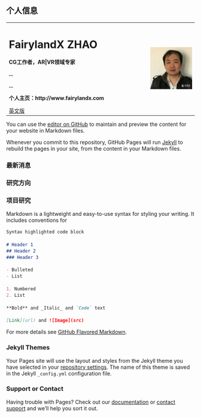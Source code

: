 ## 个人信息

<table border="0">
  <tr>
    <td width="75%">
      <h1>FairylandX ZHAO</h1>
      <p><b>CG工作者，AR|VR领域专家</b></p>
      <p><b>...</b></p>
      <p><b>...</b></p>
      <p><b>个人主页：http://www.fairylandx.com</b></p>
      <a href="/index-en.html">英文版</a>
    </td>
    <td width="25%">
      <img src="/info.png" width="100%">
    </td>
  </tr>
</table>

You can use the [editor on GitHub](https://github.com/FairylandX/FairylandX.github.io/edit/master/index.md) to maintain and preview the content for your website in Markdown files.

Whenever you commit to this repository, GitHub Pages will run [Jekyll](https://jekyllrb.com/) to rebuild the pages in your site, from the content in your Markdown files.

### 最新消息

### 研究方向

### 项目研究

Markdown is a lightweight and easy-to-use syntax for styling your writing. It includes conventions for

```markdown
Syntax highlighted code block

# Header 1
## Header 2
### Header 3

- Bulleted
- List

1. Numbered
2. List

**Bold** and _Italic_ and `Code` text

[Link](url) and ![Image](src)
```

For more details see [GitHub Flavored Markdown](https://guides.github.com/features/mastering-markdown/).

### Jekyll Themes

Your Pages site will use the layout and styles from the Jekyll theme you have selected in your [repository settings](https://github.com/FairylandX/FairylandX.github.io/settings). The name of this theme is saved in the Jekyll `_config.yml` configuration file.

### Support or Contact

Having trouble with Pages? Check out our [documentation](https://help.github.com/categories/github-pages-basics/) or [contact support](https://github.com/contact) and we’ll help you sort it out.
